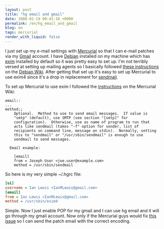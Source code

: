 ```yaml
---
layout: post
title: "hg email and gmail"
date: 2008-02-19 00:41:16 +0000
permalink: /en/hg_email_and_gmail
blog: en
tags: mercurial
render_with_liquid: false
---
```


<!-- textlint-disable rousseau -->

I just set up my e-mail settings with
[Mercurial](http://www.selenic.com/mercurial/) so that I can e-mail patches via
my [Gmail](http://www.google.com/mail/) account. I have
[Debian](http://www.debian.org/) installed on my machine which has
[exim](http://www.exim.org/) installed by default so it was pretty easy to set
up. I'm not terribly versed at setting up mailing agents so I basically
followed [these instructions](http://wiki.debian.org/GmailAndExim4) on the
[Debian Wiki](http://wiki.debian.org/). After getting that set up it's easy to
set up Mercurial to use exim4 since it's a drop in replacement for
[sendmail](http://www.sendmail.org/).

To set up Mercurial to use exim I followed the
[instructions](http://www.selenic.com/mercurial/wiki/index.cgi/.hgrc?highlight=%28email%29)
on the Mercurial Wiki:

```text
email::
...
method;;
    Optional.  Method to use to send email messages.  If value is
    "smtp" (default), use SMTP (see section "[smtp]" for
    configuration).  Otherwise, use as name of program to run that
    acts like sendmail (takes "-f" option for sender, list of
    recipients on command line, message on stdin).  Normally, setting
    this to "sendmail" or "/usr/sbin/sendmail" is enough to use
    sendmail to send messages.

  Email example:

    [email]
    from = Joseph User <joe.user@example.com>
    method = /usr/sbin/sendmail
```

So here is my very simple ~/.hgrc file:

```ini
[ui]
username = Ian Lewis <IanMLewis@gmail.com>
[email]
from = Ian Lewis <IanMLewis@gmail.com>
method = /usr/sbin/exim4
```

Simple. Now I just enable POP for my gmail and I can use hg email and it will
go through my gmail account. Now only if the Mercurial guys would fix
[this issue](http://www.selenic.com/mercurial/bts/issue814) so I can send the
patch email with the correct encoding.

<!-- textlint-enable rousseau -->
